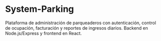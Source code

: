 # System-Parking
Plataforma de administración de parqueaderos con autenticación, control de ocupación, facturación y reportes de ingresos diarios. Backend en Node.js/Express y frontend en React.
